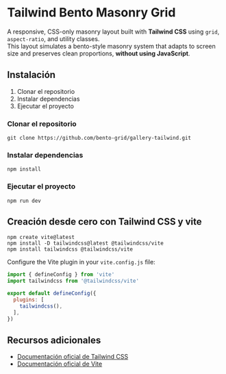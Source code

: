 # Tailwind Bento Masonry Grid

A responsive, CSS-only masonry layout built with **Tailwind CSS** using `grid`, `aspect-ratio`, and utility classes.  
This layout simulates a bento-style masonry system that adapts to screen size and preserves clean proportions, **without using JavaScript**.

## Instalación

1. Clonar el repositorio
2. Instalar dependencias
3. Ejecutar el proyecto

### Clonar el repositorio

```
git clone https://github.com/bento-grid/gallery-tailwind.git
```

### Instalar dependencias

```
npm install
```

### Ejecutar el proyecto

```
npm run dev
```

## Creación desde cero con Tailwind CSS y vite

```
npm create vite@latest
npm install -D tailwindcss@latest @tailwindcss/vite
npm install tailwindcss @tailwindcss/vite
```

Configure the Vite plugin in your `vite.config.js` file:

```js
import { defineConfig } from 'vite'
import tailwindcss from '@tailwindcss/vite'

export default defineConfig({
  plugins: [
    tailwindcss(),
  ],
})
```

## Recursos adicionales

- [Documentación oficial de Tailwind CSS](https://tailwindcss.com/docs/installation/using-vite)
- [Documentación oficial de Vite](https://vitejs.dev/guide/)